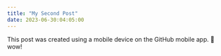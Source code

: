 ```yaml
---
title: "My Second Post"
date: 2023-06-30:04:05:00
---
```


This post was created using a mobile device on the GitHub mobile app. 🫨 wow!
